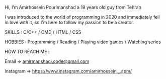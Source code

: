 Hi, I’m Amirhossein Pourimanshad 
a 19 years old guy from Tehran

I was introduced to the world of programming in 2020 and immediately fell in love with it,
so I'm here to follow my passion to be a creator.

SKILLS :   C/C++  /   CMD   /   HTML  /   CSS  

HOBBIES :   Programming   /   Reading   /   Playing video games   /   Watching series

HOW TO REACH ME : 

Email => amirmanshadi.code@gmail.com

Instagram => https://www.instagram.com/amirhossein._.apm/
